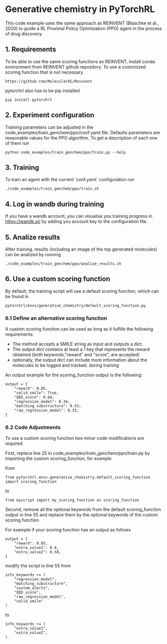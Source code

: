 # Generative chemistry in PyTorchRL

This code example uses the same approach as REINVENT (Blaschke et al., 2020) to guide a RL Proximal Policy Optimization (PPO) agent in the process of drug discovery.

## 1. Requirements

To be able to use the same scoring functions as REINVENT, install conda environment from REINVENT github repository. To use a customized scoring function that is not necessary.

    https://github.com/MolecularAI/Reinvent

pytorchrl also has to be pip installed

    pip install pytorchrl

## 2. Experiment configuration

Training parameters can be adjusted in the code_examples/train_genchem/ppo/conf.yaml file. Defaults parameters are reasonable values for the PPO algorithm. To get a description of each one of them run

    python code_examples/train_genchem/ppo/train.py --help

## 3. Training

To train an agent with the current ´conf.yaml´ configuration run

    ./code_examples/train_genchem/ppo/train.sh

## 4. Log in wandb during training

If you have a wandb account, you can visualise you training progress in https://wandb.ai/ by adding you account key to the configuration file.

## 5. Analize results

After training, results (including an image of the top generated molecules) can be analized by running

    ./code_examples/train_genchem/ppo/analize_results.sh

## 6. Use a custom scoring function

By default, the training script will use a default scoring function, which can be found in 

    pytorchrl/envs/generative_chemistry/default_scoring_function.py

### 6.1 Define an alternative scoring function

A custom scoring function can be used as long as it fulfills the following requirements:
    
- The method accepts a SMILE string as input and outputs a dict.
- The output dict contains at least a 1 key that represents the reward obtained (both keywords,"reward" and "score", are accepted)
- optionally, the output dict can include more information about the molecules to be logged and tracked. during training

An output example for the scoring_function output is the following:

    output = {
        "reward": 0.85,
        "valid_smile": True,
        "QED_score": 0.64,
        "regression_model": 0.34,
        "matching_substructure": 0.53,
        "raw_regression_model": 0.33,
    }

### 6.2 Code Adjustments

To use a custom scoring function two minor code modifications are required

First, replace line 25 in code_examples/train_genchem/ppo/train.py by importing the custom scoring_function, for example

from 

    from pytorchrl.envs.generative_chemistry.default_scoring_function import scoring_function

to

    from myscript import my_scoring_function as scoring_function

Second, remove all the optional keywords from the default scoring_function output in line 55 and replace them by the optional keywords of the custom scoring function

For example if your scoring function has an output as follows

    output = {
        "reward": 0.85,
        "extra_value1": 0.4,
        "extra_value2": 0.58,
    }

modify the script in line 55 from

    info_keywords += (
        "regression_model",
        "matching_substructure",
        "custom_alerts",
        "QED_score",
        "raw_regression_model",
        "valid_smile"
    )

to

    info_keywords += (
        "extra_value1",
        "extra_value2",
    )
